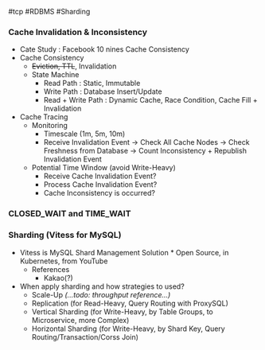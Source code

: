 #tcp #RDBMS #Sharding

### Cache Invalidation & Inconsistency
* Cate Study : Facebook 10 nines Cache Consistency
* Cache Consistency
	* ~~Eviction, TTL~~, Invalidation
	* State Machine
		* Read Path : Static, Immutable
		* Write Path : Database Insert/Update
		* Read + Write Path : Dynamic Cache, Race Condition, Cache Fill + Invalidation
* Cache Tracing
	* Monitoring
		* Timescale (1m, 5m, 10m)
		* Receive Invalidation Event
		  -> Check All Cache Nodes
		  -> Check Freshness from Database
		  -> Count Inconsistency + Republish Invalidation Event
	* Potential Time Window (avoid Write-Heavy)
		* Receive Cache Invalidation Event?
		* Process Cache Invalidation Event?
		* Cache Inconsistency is occurred?

### CLOSED_WAIT and TIME_WAIT
### Sharding (Vitess for MySQL)
* Vitess is MySQL Shard Management Solution
	* Open Source, in Kubernetes, from YouTube
	* References
		* Kakao(?)
* When apply sharding and how strategies to used?
	* Scale-Up *(...todo: throughput reference...)*
	* Replication (for Read-Heavy, Query Routing with ProxySQL)
	* Vertical Sharding (for Write-Heavy, by Table Groups, to Microservice, more Complex)
	* Horizontal Sharding (for Write-Heavy, by Shard Key, Query Routing/Transaction/Corss Join)

